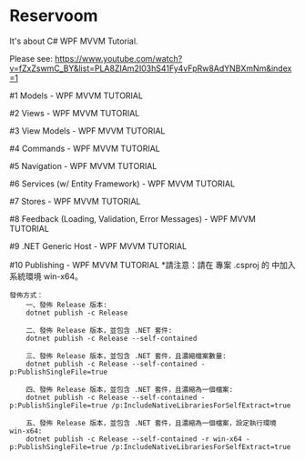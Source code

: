 # Reservoom

It's about C# WPF MVVM Tutorial. 

Please see: https://www.youtube.com/watch?v=fZxZswmC_BY&list=PLA8ZIAm2I03hS41Fy4vFpRw8AdYNBXmNm&index=1

#1  Models - WPF MVVM TUTORIAL 

#2  Views - WPF MVVM TUTORIAL 

#3  View Models - WPF MVVM TUTORIAL 

#4  Commands - WPF MVVM TUTORIAL 

#5  Navigation - WPF MVVM TUTORIAL 

#6  Services (w/ Entity Framework) - WPF MVVM TUTORIAL 

#7  Stores - WPF MVVM TUTORIAL 

#8  Feedback (Loading, Validation, Error Messages) - WPF MVVM TUTORIAL 

#9  .NET Generic Host - WPF MVVM TUTORIAL 

#10 Publishing - WPF MVVM TUTORIAL 
	*請注意：請在 專案 .csproj 的 <PropertyGroup> 中加入系統環境 <RuntimeIdentifier>win-x64</RuntimeIdentifier>。

	發佈方式：
		一、發佈 Release 版本: 
		dotnet publish -c Release

		二、發佈 Release 版本，並包含 .NET 套件: 
		dotnet publish -c Release --self-contained

		三、發佈 Release 版本，並包含 .NET 套件，且濃縮檔案數量: 
		dotnet publish -c Release --self-contained -p:PublishSingleFile=true

		四、發佈 Release 版本，並包含 .NET 套件，且濃縮為一個檔案: 
		dotnet publish -c Release --self-contained -p:PublishSingleFile=true /p:IncludeNativeLibrariesForSelfExtract=true

		五、發佈 Release 版本，並包含 .NET 套件，且濃縮為一個檔案，設定執行環境 win-x64: 
		dotnet publish -c Release --self-contained -r win-x64 -p:PublishSingleFile=true /p:IncludeNativeLibrariesForSelfExtract=true